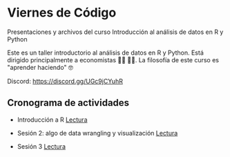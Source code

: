 # Viernes de Código 


Presentaciones y archivos del curso Introducción al análisis de datos en R y Python

Este es un taller introductorio al análisis de datos en R y Python. Está dirigido principalmente a economistas :woman_technologist: :man_technologist:. La filosofía de este curso es "aprender haciendo" :nerd_face:

Discord: https://discord.gg/UGc9jCYuhR 



## Cronograma de actividades

- Introducción a R [Lectura](https://raw.githack.com/caribe-en-datos/viernes_code/main/Sesiones/01-Intro.html)

- Sesión 2: algo de data wrangling y visualización [Lectura](https://raw.githack.com/caribe-en-datos/viernes_code/main/Sesiones/02-ses_2.html)

- Sesión 3 [Lectura](https://raw.githack.com/caribe-en-datos/viernes_code/main/Sesiones/03-ses_3.html)


